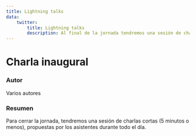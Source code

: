 ```yaml
---
title: Lightning talks
data:
    twitter:
        title: Lightning talks
        description: Al final de la jornada tendremos una sesión de charlas cortas, de 5 minutos o menos.
---
```


# Charla inaugural

### Autor
Varios autores

### Resumen
Para cerrar la jornada, tendremos una sesión de charlas cortas (5 minutos o menos), propuestas por los asistentes durante todo el día.

